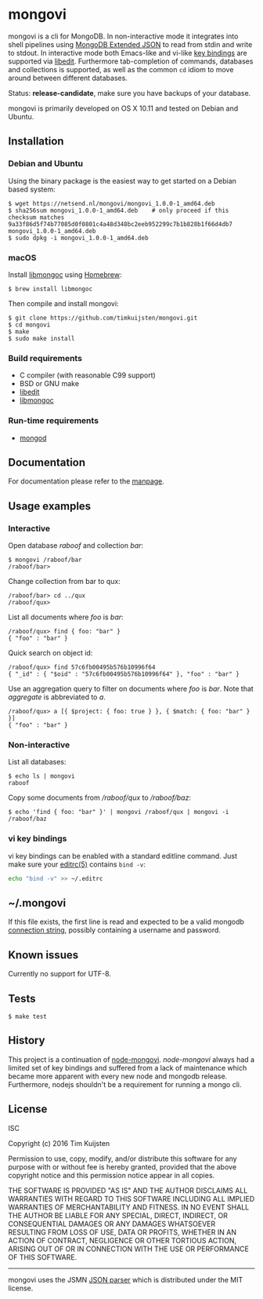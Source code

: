 # mongovi

mongovi is a cli for MongoDB. In non-interactive mode it integrates into shell
pipelines using [MongoDB Extended JSON] to read from stdin and write to stdout.
In interactive mode both Emacs-like and vi-like [key bindings] are supported via
[libedit]. Furthermore tab-completion of commands, databases and collections is
supported, as well as the common `cd` idiom to move around between different
databases.

Status: **release-candidate**, make sure you have backups of your database.

mongovi is primarily developed on OS X 10.11 and tested on Debian and Ubuntu.


## Installation

### Debian and Ubuntu

Using the binary package is the easiest way to get started on a Debian based system:

    $ wget https://netsend.nl/mongovi/mongovi_1.0.0-1_amd64.deb
    $ sha256sum mongovi_1.0.0-1_amd64.deb    # only proceed if this checksum matches
    9a33f86d5f74b77085d0f0801c4a48d348bc2eeb952299c7b1b828b1f66d4db7  mongovi_1.0.0-1_amd64.deb
    $ sudo dpkg -i mongovi_1.0.0-1_amd64.deb

### macOS

Install [libmongoc] using [Homebrew]:

    $ brew install libmongoc

Then compile and install mongovi:

    $ git clone https://github.com/timkuijsten/mongovi.git
    $ cd mongovi
    $ make
    $ sudo make install


### Build requirements

* C compiler (with reasonable C99 support)
* BSD or GNU make
* [libedit]
* [libmongoc]


### Run-time requirements

* [mongod]


## Documentation

For documentation please refer to the [manpage].


## Usage examples

### Interactive

Open database *raboof* and collection *bar*:

    $ mongovi /raboof/bar
    /raboof/bar> 

Change collection from bar to qux:

    /raboof/bar> cd ../qux
    /raboof/qux> 

List all documents where *foo* is *bar*:

    /raboof/qux> find { foo: "bar" }
    { "foo" : "bar" }

Quick search on object id:

    /raboof/qux> find 57c6fb00495b576b10996f64
    { "_id" : { "$oid" : "57c6fb00495b576b10996f64" }, "foo" : "bar" }

Use an aggregation query to filter on documents where *foo* is *bar*. Note that
*aggregate* is abbreviated to *a*.

    /raboof/qux> a [{ $project: { foo: true } }, { $match: { foo: "bar" } }]
    { "foo" : "bar" }

### Non-interactive

List all databases:

    $ echo ls | mongovi
    raboof

Copy some documents from */raboof/qux* to */raboof/baz*:

    $ echo 'find { foo: "bar" }' | mongovi /raboof/qux | mongovi -i /raboof/baz

### vi key bindings

vi key bindings can be enabled with a standard editline command. Just make sure
your [editrc(5)] contains `bind -v`:

```sh
echo "bind -v" >> ~/.editrc
```


## ~/.mongovi

If this file exists, the first line is read and expected to be a valid mongodb
[connection string], possibly containing a username and password.


## Known issues

Currently no support for UTF-8.


## Tests

    $ make test


## History

This project is a continuation of [node-mongovi]. *node-mongovi* always had a
limited set of key bindings and suffered from a lack of maintenance which became
more apparent with every new node and mongodb release. Furthermore, nodejs
shouldn't be a requirement for running a mongo cli.


## License

ISC

Copyright (c) 2016 Tim Kuijsten

Permission to use, copy, modify, and/or distribute this software for any
purpose with or without fee is hereby granted, provided that the above
copyright notice and this permission notice appear in all copies.

THE SOFTWARE IS PROVIDED "AS IS" AND THE AUTHOR DISCLAIMS ALL WARRANTIES
WITH REGARD TO THIS SOFTWARE INCLUDING ALL IMPLIED WARRANTIES OF
MERCHANTABILITY AND FITNESS. IN NO EVENT SHALL THE AUTHOR BE LIABLE FOR
ANY SPECIAL, DIRECT, INDIRECT, OR CONSEQUENTIAL DAMAGES OR ANY DAMAGES
WHATSOEVER RESULTING FROM LOSS OF USE, DATA OR PROFITS, WHETHER IN AN
ACTION OF CONTRACT, NEGLIGENCE OR OTHER TORTIOUS ACTION, ARISING OUT OF
OR IN CONNECTION WITH THE USE OR PERFORMANCE OF THIS SOFTWARE.

---

mongovi uses the JSMN [JSON parser] which is distributed under the MIT license.


[MongoDB Extended JSON]: https://docs.mongodb.com/manual/reference/mongodb-extended-json/
[mongod]: https://docs.mongodb.com/manual/reference/program/mongod/
[libedit]: http://cvsweb.netbsd.org/bsdweb.cgi/src/lib/libedit/?sortby=date#dirlist
[libmongoc]: http://mongoc.org/
[Homebrew]: http://brew.sh/
[manpage]: https://netsend.nl/mongovi/mongovi.1.html
[JSON parser]: http://zserge.com/jsmn.html
[editrc(5)]: http://man.openbsd.org/editrc.5
[editline(7)]: http://man.openbsd.org/editline.7
[editline(3)]: http://man.openbsd.org/editline.3
[key bindings]: http://man.openbsd.org/editline.7#Input_character_bindings
[connection string]: https://docs.mongodb.com/manual/reference/connection-string/
[node-mongovi]: https://www.npmjs.com/package/mongovi
